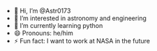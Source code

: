 - 👋 Hi, I’m @Astr0173
- 👀 I’m interested in astronomy and engineering
- 🌱 I’m currently learning python
- 😄 Pronouns: he/him
- ⚡ Fun fact: I want to work at NASA in the future

<!---
Astr0173/Astr0173 is a ✨ special ✨ repository because its `README.md` (this file) appears on your GitHub profile.
You can click the Preview link to take a look at your changes.
--->
